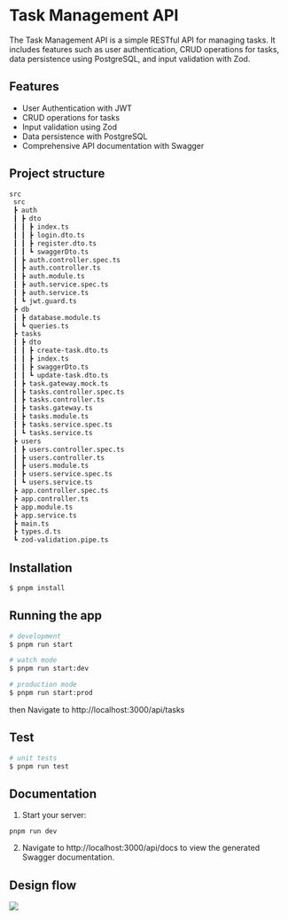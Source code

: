 # Task Management API
The Task Management API is a simple RESTful API for managing tasks. It includes features such as user authentication, CRUD operations for tasks, data persistence using PostgreSQL, and input validation with Zod.

## Features
- User Authentication with JWT
- CRUD operations for tasks
- Input validation using Zod
- Data persistence with PostgreSQL
- Comprehensive API documentation with Swagger
## Project structure
```bash
src
 src
 ┣ auth
 ┃ ┣ dto
 ┃ ┃ ┣ index.ts
 ┃ ┃ ┣ login.dto.ts
 ┃ ┃ ┣ register.dto.ts
 ┃ ┃ ┗ swaggerDto.ts
 ┃ ┣ auth.controller.spec.ts
 ┃ ┣ auth.controller.ts
 ┃ ┣ auth.module.ts
 ┃ ┣ auth.service.spec.ts
 ┃ ┣ auth.service.ts
 ┃ ┗ jwt.guard.ts
 ┣ db
 ┃ ┣ database.module.ts
 ┃ ┗ queries.ts
 ┣ tasks
 ┃ ┣ dto
 ┃ ┃ ┣ create-task.dto.ts
 ┃ ┃ ┣ index.ts
 ┃ ┃ ┣ swaggerDto.ts
 ┃ ┃ ┗ update-task.dto.ts
 ┃ ┣ task.gateway.mock.ts
 ┃ ┣ tasks.controller.spec.ts
 ┃ ┣ tasks.controller.ts
 ┃ ┣ tasks.gateway.ts
 ┃ ┣ tasks.module.ts
 ┃ ┣ tasks.service.spec.ts
 ┃ ┗ tasks.service.ts
 ┣ users
 ┃ ┣ users.controller.spec.ts
 ┃ ┣ users.controller.ts
 ┃ ┣ users.module.ts
 ┃ ┣ users.service.spec.ts
 ┃ ┗ users.service.ts
 ┣ app.controller.spec.ts
 ┣ app.controller.ts
 ┣ app.module.ts
 ┣ app.service.ts
 ┣ main.ts
 ┣ types.d.ts
 ┗ zod-validation.pipe.ts

```

## Installation

```bash
$ pnpm install
```

## Running the app

```bash
# development
$ pnpm run start

# watch mode
$ pnpm run start:dev

# production mode
$ pnpm run start:prod
```

then  Navigate to http://localhost:3000/api/tasks

## Test

```bash
# unit tests
$ pnpm run test

```

## Documentation
1. Start your server:
```
pnpm run dev
```
2. Navigate to http://localhost:3000/api/docs to view the generated Swagger documentation.


## Design flow

![](./diagrams/data-flow.png)
